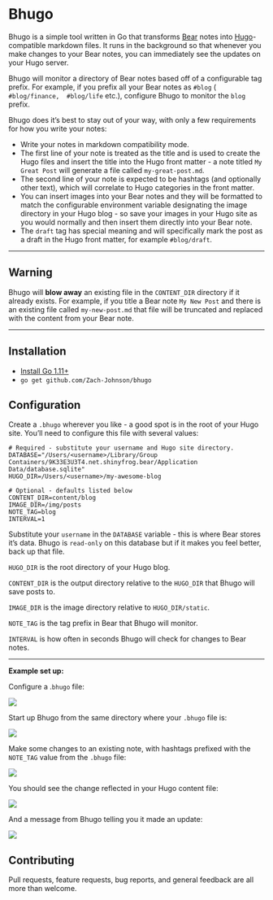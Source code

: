 # Bhugo

Bhugo is a simple tool written in Go that transforms [Bear](https://bear.app/) notes into [Hugo](https://gohugo.io/)-compatible markdown files. It runs in the background so that whenever you make changes to your Bear notes, you can immediately see the updates on your Hugo server.

Bhugo will monitor a directory of Bear notes based off of a configurable tag prefix. For example, if you prefix all your Bear notes as `#blog`  ( `#blog/finance,  #blog/life`  etc.), configure Bhugo to monitor the `blog` prefix.

Bhugo does it’s best to stay out of your way, with only a few requirements for how you write your notes:
- Write your notes in markdown compatibility mode.
- The first line of your note is treated as the title and is used to create the Hugo files and insert the title into the Hugo front matter - a note titled `My Great Post` will generate a file called `my-great-post.md`.
- The second line of your note is expected to be hashtags (and optionally other text), which will correlate to Hugo categories in the front matter.
- You can insert images into your Bear notes and they will be formatted to match the configurable environment variable designating the image directory in your Hugo blog - so save your images in your Hugo site as you would normally and then insert them directly into your Bear note.
- The `draft` tag has special meaning and will specifically mark the post as a draft in the Hugo front matter, for example `#blog/draft`.

- - - -
## **Warning**
Bhugo will **blow away** an existing file in the `CONTENT_DIR` directory if it already exists. For example, if you title a Bear note `My New Post` and there is an existing file called `my-new-post.md` that file will be truncated and replaced with the content from your Bear note.

- - - -

## Installation
- [Install Go 1.11+](https://golang.org/dl/) 
- `go get github.com/Zach-Johnson/bhugo`

## Configuration
Create a `.bhugo` wherever you like - a good spot is in the root of your Hugo site.  You’ll need to configure this file with several values:

```
# Required - substitute your username and Hugo site directory.
DATABASE="/Users/<username>/Library/Group Containers/9K33E3U3T4.net.shinyfrog.bear/Application Data/database.sqlite"
HUGO_DIR=/Users/<username>/my-awesome-blog

# Optional - defaults listed below
CONTENT_DIR=content/blog
IMAGE_DIR=/img/posts
NOTE_TAG=blog
INTERVAL=1
```

Substitute your `username` in the `DATABASE` variable - this is where Bear stores it’s data. Bhugo is `read-only` on this database but if it makes you feel better, back up that file.

`HUGO_DIR` is the root directory of your Hugo blog.

`CONTENT_DIR` is the output directory relative to the `HUGO_DIR` that Bhugo will save posts to.

`IMAGE_DIR` is the image directory relative to `HUGO_DIR/static`.

`NOTE_TAG` is the tag prefix in Bear that Bhugo will monitor.

`INTERVAL` is how often in seconds Bhugo will check for changes to Bear notes.

- - - -

**Example set up:**

Configure a .`bhugo` file:

![](../assets/imgs/bhugo-file.png?raw=true)

Start up Bhugo from the same directory where your `.bhugo` file is:

![](../assets/imgs/bhugo-start.png?raw=true)


Make some changes to an existing note, with hashtags prefixed with the `NOTE_TAG` value from the `.bhugo` file:

![](../assets/imgs/bhugo-changes.png?raw=true)


You should see the change reflected in your Hugo content file:

![](../assets/imgs/bhugo-content.png?raw=true)


And a message from Bhugo telling you it made an update: 

![](../assets/imgs/bhugo-updated.png?raw=true)


## Contributing
Pull requests, feature requests, bug reports, and general feedback are all more than welcome.
